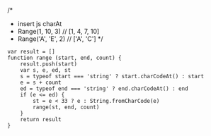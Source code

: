 /*
 * insert js charAt
 *  Range(1, 10, 3) // [1, 4, 7, 10]
 *  Range('A', 'E', 2) // ['A', 'C']
 */
```
var result = []
function range (start, end, count) {
    result.push(start)
    var s, e, ed, st
    s = typeof start === 'string' ? start.charCodeAt() : start
    e = s + count
    ed = typeof end === 'string' ? end.charCodeAt() : end
    if (e <= ed) {
        st = e < 33 ? e : String.fromCharCode(e)
        range(st, end, count)
    }
    return result
}
```
